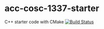 # acc-cosc-1337-starter
C++ starter code with CMake
[![Build Status](https://travis-ci.org/acc-cosc-1337-fall-2019/acc-cosc-1337-fall-2019-danparaj12.svg?branch=master)](https://travis-ci.org/acc-cosc-1337-fall-2019/acc-cosc-1337-fall-2019-danparaj12)
